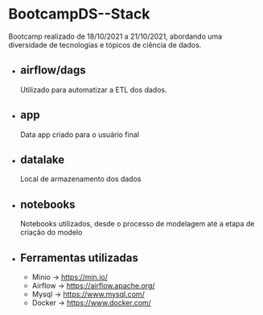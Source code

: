 # BootcampDS--Stack

Bootcamp realizado de 18/10/2021 a 21/10/2021, abordando uma diversidade de tecnologias e tópicos de ciência de dados.

* ## airflow/dags
  
  Utilizado para automatizar a ETL dos dados.
  
* ## app

  Data app criado para o usuário final
 
* ## datalake

  Local de armazenamento dos dados
 
* ## notebooks

  Notebooks utilizados, desde o processo de modelagem até a etapa de criação do modelo

* ## Ferramentas utilizadas

  * Minio -> https://min.io/
  * Airflow -> https://airflow.apache.org/
  * Mysql -> https://www.mysql.com/
  * Docker -> https://www.docker.com/

  



  

